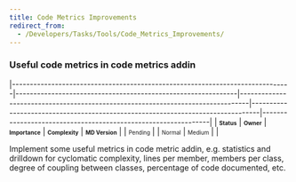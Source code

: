 ```yaml
---
title: Code Metrics Improvements
redirect_from:
  - /Developers/Tasks/Tools/Code_Metrics_Improvements/
---
```


### Useful code metrics in code metrics addin

<span> </span>

<span id="_task_a_Tools.CodeMetrics"></span><span> </span>

|------------------------------------------------------------------------------|--------------------------------------------------------------|--------------------------------------------------------------------------------|--------------------------------------------------------------------------------|---------------------------------------------------------------|
| **<span style="font-size: x-small;">Status</span>**                          | **<span style="font-size: x-small;">Owner</span>**           | **<span style="font-size: x-small;">Importance</span>**                        | **<span style="font-size: x-small;">Complexity</span>**                        | **<span style="font-size: x-small;">MD Version</span>**       |
| <span class="task-status-Pending" style="font-size: x-small;">Pending</span> | <span class="task-owner" style="font-size: x-small;"></span> | <span class="task-importance-Normal" style="font-size: x-small;">Normal</span> | <span class="task-complexity-Medium" style="font-size: x-small;">Medium</span> | <span class="task-target" style="font-size: x-small;"></span> |

Implement some useful metrics in code metric addin, e.g. statistics and drilldown for cyclomatic complexity, lines per member, members per class, degree of coupling between classes, percentage of code documented, etc.
